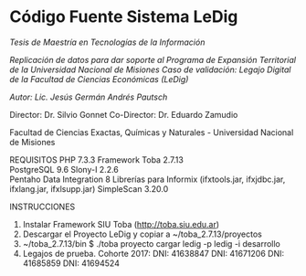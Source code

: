 # Código Fuente Sistema LeDig 

*Tesis de Maestría en Tecnologías de la Información*

_*Replicación de datos para dar soporte al Programa de Expansión Territorial de la Universidad Nacional de Misiones
Caso de validación: Legajo Digital de la Facultad de Ciencias Económicas (LeDig)*_

*Autor: Lic. Jesús Germán Andrés Pautsch*

Director: Dr. Silvio Gonnet
Co-Director: Dr. Eduardo Zamudio

Facultad de Ciencias Exactas, Químicas y Naturales - Universidad Nacional de Misiones

REQUISITOS
    PHP 7.3.3
    Framework Toba 2.7.13      
    PostgreSQL 9.6
    Slony-I 2.2.6              
    Pentaho Data Integration 8 
    Librerías para Informix (ifxtools.jar,	ifxjdbc.jar, ifxlang.jar, ifxlsupp.jar)
    SimpleScan 3.20.0


INSTRUCCIONES
1. Instalar Framework SIU Toba (http://toba.siu.edu.ar)
2. Descargar el Proyecto LeDig y copiar a ~/toba_2.7.13/proyectos
3. ~/toba_2.7.13/bin $ ./toba proyecto cargar ledig -p ledig -i desarrollo
4. Legajos de prueba. Cohorte 2017:
                                    DNI: 41638847
                                    DNI: 41671206
                                    DNI: 41685859
                                    DNI: 41694524

